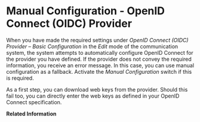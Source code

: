 <!-- loiofa5e4a6b359a4146bbfe895309739a67 -->

# Manual Configuration - OpenID Connect \(OIDC\) Provider

When you have made the required settings under *OpenID Connect \(OIDC\) Provider* – *Basic Configuration* in the *Edit* mode of the communication system, the system attempts to automatically configure OpenID Connect for the provider you have defined. If the provider does not convey the required information, you receive an error message. In this case, you can use manual configuration as a fallback. Activate the *Manual Configuration* switch if this is required.

As a first step, you can download web keys from the provider. Should this fail too, you can directly enter the web keys as defined in your OpenID Connect specification.

**Related Information**  


 <?sap-ot O2O class="- topic/link " href="1bfe32ae08074b7186e375ab425fb114.xml" text="" desc="" xtrc="link:1" xtrf="file:/home/builder/src/dita-all/jjq1673438782153/loio2080d0faf9d84ce6aa14caa4caa32935_en-US/src/content/localization/en-us/fa5e4a6b359a4146bbfe895309739a67.xml" output-class="" current-file="file:/home/builder/tp.net.sf.dita-ot/2.3/plugins/com.elovirta.dita.markdown_1.3.0/xsl/dita2markdownImpl.xsl" ?> 

